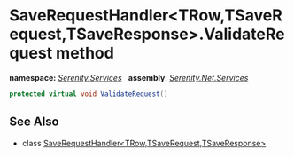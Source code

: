 # SaveRequestHandler&lt;TRow,TSaveRequest,TSaveResponse&gt;.ValidateRequest method
**namespace:** *[Serenity.Services](../../README.md#serenity.services-namespace)*   **assembly**: *[Serenity.Net.Services](../../README.md)*

```csharp
protected virtual void ValidateRequest()
```

## See Also

* class [SaveRequestHandler&lt;TRow,TSaveRequest,TSaveResponse&gt;](../SaveRequestHandler-3.md)
